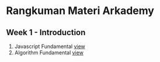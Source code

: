 # Rangkuman Materi Arkademy

## Week 1 - Introduction
<ol>
<li>Javascript Fundamental <a href="https://github.com/rifanid98/arkademy-rangkuman-materi/blob/master/Week%201%20-%20Introduction/%2301%20Fundamental%20JavaScript/">view</a></li>
<li>Algorithm Fundamental <a href="https://github.com/rifanid98/arkademy-rangkuman-materi/blob/master/Week%201%20-%20Introduction/%2302%20Fundamental%20Algorithm/">view</a></li>
</ol>